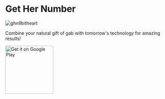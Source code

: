 # Get Her Number

![ghn9bitheart](https://user-images.githubusercontent.com/7444521/59155455-d523a800-8a3e-11e9-9670-a8fda5fe34dc.jpeg)

Combine your natural gift of gab with tomorrow's technology for amazing results!

<a href="https://play.google.com/store/apps/details?id=com.zhudapps.materialcultured">
  <img alt="Get it on Google Play"
       width="150"
       src="https://play.google.com/intl/en_us/badges/images/generic/en-play-badge.png" />
</a>

